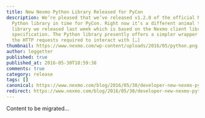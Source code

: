 ```yaml
---
title: New Nexmo Python Library Released for PyCon
description: We’re pleased that we’ve released v1.2.0 of the official Nexmo
  Python library in time for PyCon. Right now it’s a different animal to the PHP
  library we released last week which is based on the Nexmo client library
  specification. The Python library presently offers a simpler wrapper around
  the HTTP requests required to interact with […]
thumbnail: https://www.nexmo.com/wp-content/uploads/2016/05/python.png
author: leggetter
published: true
published_at: 2016-05-30T18:59:38
comments: true
category: release
tags: []
canonical: https://www.nexmo.com/blog/2016/05/30/developer-new-nexmo-python-library-released-pycon
redirect: https://www.nexmo.com/blog/2016/05/30/developer-new-nexmo-python-library-released-pycon
---
```

Content to be migrated...